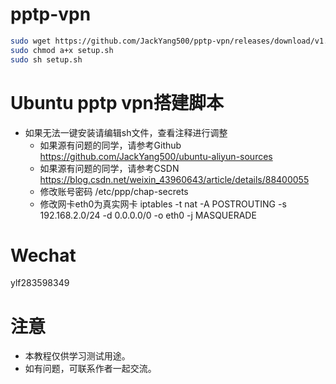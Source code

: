 # pptp-vpn
```bash
sudo wget https://github.com/JackYang500/pptp-vpn/releases/download/v1.0/setup.sh
sudo chmod a+x setup.sh
sudo sh setup.sh
```
# Ubuntu pptp vpn搭建脚本
* 如果无法一键安装请编辑sh文件，查看注释进行调整
  * 如果源有问题的同学，请参考Github https://github.com/JackYang500/ubuntu-aliyun-sources
  * 如果源有问题的同学，请参考CSDN https://blog.csdn.net/weixin_43960643/article/details/88400055
  * 修改账号密码 /etc/ppp/chap-secrets
  * 修改网卡eth0为真实网卡 iptables -t nat -A POSTROUTING -s 192.168.2.0/24 -d 0.0.0.0/0 -o eth0 -j MASQUERADE
  
# Wechat
ylf283598349
# 注意
* 本教程仅供学习测试用途。
* 如有问题，可联系作者一起交流。
